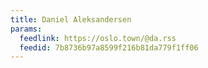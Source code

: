 ```yaml
---
title: Daniel Aleksandersen
params:
  feedlink: https://oslo.town/@da.rss
  feedid: 7b8736b97a8599f216b81da779f1ff06
---
```

